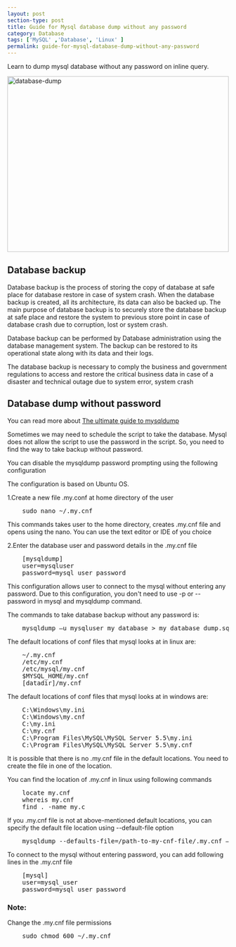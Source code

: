 ```yaml
---
layout: post
section-type: post
title: Guide for Mysql database dump without any password
category: Database
tags: ['MySQL' ,'Database', 'Linux' ]
permalink: guide-for-mysql-database-dump-without-any-password
---
```

Learn to dump mysql database without any password on inline query.
<!--more-->

<section>
<img src="{{site.baseurl}}/img/posts/database-dump.jpg"
class="img-thumbnail img-rounded" height="400px" width="100%" alt="database-dump">
</section>

<section>
<h2>Database backup</h2>
<p>
<span class="important">Database backup </span> is the process of storing the copy of database at safe place for
database restore in case of system crash. When the database backup is created, all its architecture, its data can also
be backed up. The main purpose of database backup is to securely store the database backup at safe place and restore the
system to previous store point in case of database crash due to corruption, lost or system crash.
</p>
<p>
Database backup can be performed by Database administration using the database management system.  The backup can be
restored to its operational state along with its data and their logs.
</p>
<p>
The database backup is necessary to comply the business and government regulations to access and restore the critical business
data in case of a disaster and technical outage due to system error, system crash
</p>
</section>

<section>
<h2> Database dump without password</h2>
<p>
 You can read more about
<a href="{% post_url 2021-07-01-ultimate-guide-to-mysqldump%}">The ultimate guide to mysqldump</a>
</p>
<p>Sometimes we may need to schedule the script to take the database. Mysql does not allow the script to use the
password in the script. So, you need to find the way to take backup without password.</p>
</section>

<section>
<p>
You can disable the mysqldump password prompting using the following configuration
</p>
<p>The configuration is based on Ubuntu OS.</p>
</section>

<section>
<p>
1.Create a new file <span class="important">.my.conf</span> at home directory of the user
</p>
<pre class="terminal">
    sudo nano ~/.my.cnf  
</pre>  
<p>This commands takes user to the home directory, creates <span class="important">.my.cnf</span> file and opens using the nano. You can use the text editor
or IDE of you choice</p>
</section>

<section>
<p>2.Enter the database user and password details in the <span class="important">.my.cnf</span> file</p>
<pre class="terminal">
    [mysqldump]
    user=mysqluser
    password=mysql_user_password   
</pre>
<p>
This configuration allows user to connect to the mysql without entering any password. Due to this configuration,
you don't need to use <span class="important">-p</span> or <span class="important">--password</span> in mysql and mysqldump command.
</p>
<p>
The commands to take database backup without any password is:
</p>
</section>

<section>
<pre class="terminal">
    mysqldump –u mysqluser my_database > my_database_dump.sql
</pre>  
</section>


<section>
<p>
The default locations of conf files that mysql looks at in linux are:
</p>

<pre class="terminal">
    ~/.my.cnf
    /etc/my.cnf
    /etc/mysql/my.cnf
    $MYSQL_HOME/my.cnf
    [datadir]/my.cnf
</pre>      
</section>

<section>
<p>
The default locations of conf files that mysql looks at in windows are:
</p>
<pre class="terminal">
    C:\Windows\my.ini
    C:\Windows\my.cnf
    C:\my.ini
    C:\my.cnf
    C:\Program Files\MySQL\MySQL Server 5.5\my.ini
    C:\Program Files\MySQL\MySQL Server 5.5\my.cnf
</pre>  
</section>   

<section>
<p>
It is possible that there is no .my.cnf file in the default locations.
You need to create the file in one of the location.
</p>

<p>
You can find the location of .my.cnf in linux using following commands
</p>

<pre class="terminal">
    locate my.cnf
    whereis my.cnf
    find . -name my.c
</pre>      
</section>

<section>
<p>
If you .my.cnf file is not at above-mentioned default locations, you  can specify the default file location using
<span class="important">--default-file</span> option
</p>

<pre class="terminal">
    mysqldump --defaults-file=/path-to-my-cnf-file/.my.cnf –u mysql_user my_database > my_database_dump.sql
</pre>  
<p>
To connect to the mysql without entering password, you can add following lines in the .my.cnf file
</p>

<pre class="terminal">
    [mysql]
    user=mysql_user
    password=mysql_user_password
</pre>  
</section>

<section>
<h3>Note:</h3>
<p>
Change the <span class="important">.my.cnf</span> file permissions
</p>
<pre class="terminal">
    sudo chmod 600 ~/.my.cnf 
</pre>
</section>
